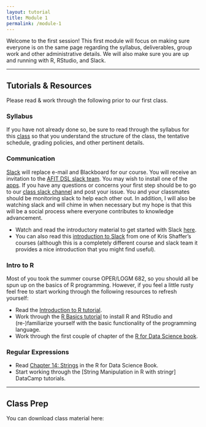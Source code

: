 ```yaml
---
layout: tutorial
title: Module 1
permalink: /module-1
---
```


Welcome to the first session! This first module will focus on making sure everyone is on the same page regarding the syllabus, deliverables, group work and other administrative details.  We will also make sure you are up and running with R, RStudio, and Slack.

<hr>


## Tutorials & Resources

Please read & work through the following prior to our first class. 

### Syllabus

If you have not already done so, be sure to read through the syllabus for this [class](logm655) so that you understand the structure of the class, the tentative schedule, grading policies, and other pertinent details.

### Communication

[Slack](https://slack.com/) will replace e-mail and Blackboard for our course. You will receive an invitation to the [AFIT DSL slack team](https://afit-dsl.slack.com/). You may wish to install one of the [apps](https://slack.com/downloads/osx). If you have any questions or concerns your first step should be to go to our [class slack channel](https://afit-dsl.slack.com/) and post your issue.  You and your classmates should be monitoring slack to help each other out. In addition, I will also be watching slack and will chime in when necessary but my hope is that this will be a social process where everyone contributes to knowledge advancement.

- Watch and read the introductory material to get started with Slack [here](https://slack.com/is).
- You can also read this [introduction to Slack](https://vimeo.com/133692325) from one of Kris Shaffer’s courses (although this is a completely different course and slack team it provides a nice introduction that you might find useful).  

### Intro to R
Most of you took the summer course OPER/LOGM 682, so you should all be spun up on the basics of R programming.  However, if you feel a little rusty feel free to start working through the following resources to refresh yourself:

- Read the [Introduction to R tutorial](intro).
- Work through the [R Basics tutorial](basics) to install R and RStudio and (re-)familiarize yourself with the basic functionality of the programming language.
- Work through the first couple of chapter of the [R for Data Science book](http://r4ds.had.co.nz/).

### Regular Expressions

- Read [Chapter 14: Strings](http://r4ds.had.co.nz/strings.html) in the R for Data Science Book.
- Start working through the [String Manipulation in R with stringr] DataCamp tutorials.

<hr>

## Class Prep

You can download class material here: &nbsp; <a href="https://www.dropbox.com/sh/akavy9jzkjoqefi/AAAzTvLwSOMUPHU97DiDE_FUa?dl=1" style="color:black;"><i class="fa fa-cloud-download" style="font-size:1em"></i></a>
